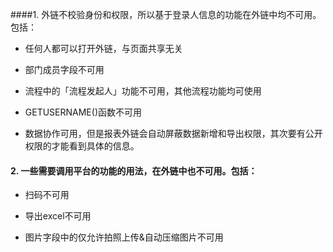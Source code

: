 ####1. 外链不校验身份和权限，所以基于登录人信息的功能在外链中均不可用。包括：

* 任何人都可以打开外链，与页面共享无关

* 部门成员字段不可用

* 流程中的「流程发起人」功能不可用，其他流程功能均可使用

* GETUSERNAME()函数不可用

* 数据协作可用，但是报表外链会自动屏蔽数据新增和导出权限，其次要有公开权限的才能看到具体的信息。


#### 2. 一些需要调用平台的功能的用法，在外链中也不可用。包括：

 * 扫码不可用

 * 导出excel不可用

 * 图片字段中的仅允许拍照上传&自动压缩图片不可用